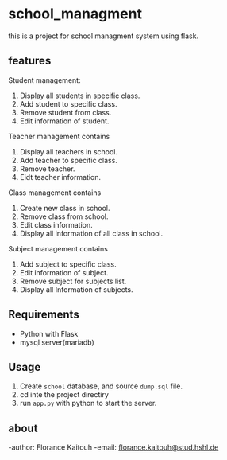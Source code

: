 # school_managment
this is a project for school managment system using flask.

## features

Student management: 
1. Display all students in specific class.
2. Add student to specific class.
3. Remove student from class.
4. Edit information of student.

Teacher management contains 
1. Display all teachers in school.
2. Add teacher to specific class.
3. Remove teacher.
4. Eidt teacher information.

Class management contains
1. Create new class in school.
2. Remove class from school.
3. Edit class information.
4. Display all information of all class in school.

Subject management contains
1. Add subject to specific class.
2. Edit information of subject.
3. Remove subject for subjects list.
4. Display all Information of subjects.

## Requirements
- Python with Flask
- mysql server(mariadb) 

## Usage
1. Create `school` database, and source `dump.sql` file.
2. cd inte the project directiry
3. run `app.py` with python to start the server.

## about 
-author: Florance Kaitouh
-email: florance.kaitouh@stud.hshl.de
